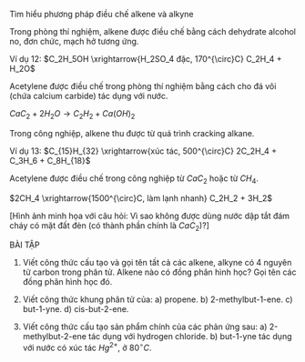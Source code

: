 Tìm hiểu phương pháp điều chế alkene và alkyne

Trong phòng thí nghiệm, alkene được điều chế bằng cách dehydrate alcohol no, đơn chức, mạch hở tương ứng.

Ví dụ 12: $C_2H_5OH \xrightarrow{H_2SO_4 đặc, 170^{\circ}C} C_2H_4 + H_2O$

Acetylene được điều chế trong phòng thí nghiệm bằng cách cho đá vôi (chứa calcium carbide) tác dụng với nước.

$CaC_2 + 2H_2O \longrightarrow C_2H_2 + Ca(OH)_2$

Trong công nghiệp, alkene thu được từ quá trình cracking alkane.

Ví dụ 13: $C_{15}H_{32} \xrightarrow{xúc tác, 500^{\circ}C} 2C_2H_4 + C_3H_6 + C_8H_{18}$

Acetylene được điều chế trong công nghiệp từ $CaC_2$ hoặc từ $CH_4$.

$2CH_4 \xrightarrow{1500^{\circ}C, làm lạnh nhanh} C_2H_2 + 3H_2$

[Hình ảnh minh họa với câu hỏi: Vì sao không được dùng nước dập tắt đám cháy có mặt đất đèn (có thành phần chính là $CaC_2$)?]

BÀI TẬP

1. Viết công thức cấu tạo và gọi tên tất cả các alkene, alkyne có 4 nguyên tử carbon trong phân tử. Alkene nào có đồng phân hình học? Gọi tên các đồng phân hình học đó.

2. Viết công thức khung phân tử của:
   a) propene.    b) 2-methylbut-1-ene.    c) but-1-yne.    d) cis-but-2-ene.

3. Viết công thức cấu tạo sản phẩm chính của các phản ứng sau:
   a) 2-methylbut-2-ene tác dụng với hydrogen chloride.
   b) but-1-yne tác dụng với nước có xúc tác $Hg^{2+}$, ở $80^{\circ}C$.